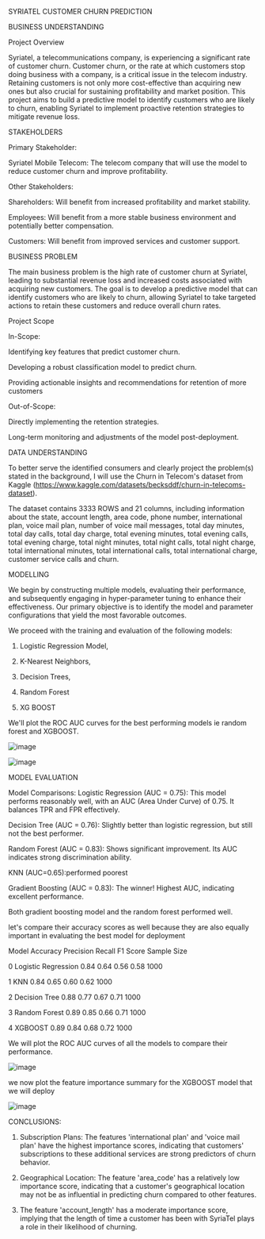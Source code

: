 SYRIATEL CUSTOMER CHURN PREDICTION


BUSINESS UNDERSTANDING


Project Overview


Syriatel, a telecommunications company, is experiencing a significant rate of customer churn. Customer churn, or the rate at which customers stop doing business with a company, is a critical issue in the telecom industry. Retaining customers is not only more cost-effective than acquiring new ones but also crucial for sustaining profitability and market position. This project aims to build a predictive model to identify customers who are likely to churn, enabling Syriatel to implement proactive retention strategies to mitigate revenue loss.


STAKEHOLDERS

Primary Stakeholder:

Syriatel Mobile Telecom: The telecom company that will use the model to reduce customer churn and improve profitability.


Other Stakeholders:

Shareholders: Will benefit from increased profitability and market stability.

Employees: Will benefit from a more stable business environment and potentially better compensation.

Customers: Will benefit from improved services and customer support.

BUSINESS PROBLEM

The main business problem is the high rate of customer churn at Syriatel, leading to substantial revenue loss and increased costs associated with acquiring new customers. The goal is to develop a predictive model that can identify customers who are likely to churn, allowing Syriatel to take targeted actions to retain these customers and reduce overall churn rates.

Project Scope

In-Scope:


Identifying key features that predict customer churn.

Developing a robust classification model to predict churn.

Providing actionable insights and recommendations for retention of more customers


Out-of-Scope:

Directly implementing the retention strategies.

Long-term monitoring and adjustments of the model post-deployment.


DATA UNDERSTANDING


To better serve the identified consumers and clearly project the problem(s) stated in the background, I will use the Churn in Telecom's dataset from Kaggle (https://www.kaggle.com/datasets/becksddf/churn-in-telecoms-dataset).



The dataset contains 3333 ROWS and 21 columns, including information about the state, account length, area code, phone number, international plan, voice mail plan, number of voice mail messages, total day minutes, total day calls, total day charge, total evening minutes, total evening calls, total evening charge, total night minutes, total night calls, total night charge, total international minutes, total international calls, total international charge, customer service calls and churn.

MODELLING

We begin by constructing multiple models, evaluating their performance, and subsequently engaging in hyper-parameter tuning to enhance their effectiveness. Our primary objective is to identify the model and parameter configurations that yield the most favorable outcomes.

We proceed with the training and evaluation of the following models:

1. Logistic Regression Model,

2. K-Nearest Neighbors,

3. Decision Trees,

4. Random Forest

5. XG BOOST

We'll plot the ROC AUC curves for the best performing models ie random forest and XGBOOST.

![image](https://github.com/TyrionCodister/Churn-in-Telecom-/assets/162158505/8ead77b1-ff1a-45dd-9743-f4e4446bd742)


![image](https://github.com/TyrionCodister/Churn-in-Telecom-/assets/162158505/2ed7edb2-ecf1-4f20-a1d3-5538773f089c)


   


MODEL EVALUATION

Model Comparisons:
Logistic Regression (AUC = 0.75): This model performs reasonably well, with an AUC (Area Under Curve) of 0.75. It balances TPR and FPR effectively.

Decision Tree (AUC = 0.76): Slightly better than logistic regression, but still not the best performer.

Random Forest (AUC = 0.83): Shows significant improvement. Its AUC indicates strong discrimination ability.

KNN (AUC=0.65):performed poorest

Gradient Boosting (AUC = 0.83): The winner! Highest AUC, indicating excellent performance.



Both gradient boosting model and the random forest performed well.

let's compare their accuracy scores as well because they are also equally important in evaluating the best model for deployment

 Model                     Accuracy     Precision   Recall      F1 Score      Sample Size
 
0 Logistic Regression       0.84        0.64        0.56        0.58          1000

1 KNN                       0.84        0.65        0.60        0.62          1000

2 Decision Tree             0.88        0.77        0.67        0.71          1000

3 Random Forest             0.89        0.85        0.66        0.71          1000

4 XGBOOST                   0.89        0.84        0.68        0.72          1000

We will plot the ROC AUC curves of all the models to compare their performance. 

![image](https://github.com/TyrionCodister/Churn-in-Telecom-/assets/162158505/60286433-f5ca-45a1-8994-9e3db01076bb)


we now plot the feature importance summary for the XGBOOST model that we will deploy

![image](https://github.com/TyrionCodister/Churn-in-Telecom-/assets/162158505/442afe8c-984b-4d66-a2a0-8f648c75f532)




CONCLUSIONS:

1. Subscription Plans: The features 'international plan' and 'voice mail plan' have the highest importance scores, indicating that customers' subscriptions to these additional services are strong predictors of churn behavior.

2. Geographical Location: The feature 'area_code' has a relatively low importance score, indicating that a customer's geographical location may not be as influential in predicting churn compared to other features.

3. The feature 'account_length' has a moderate importance score, implying that the length of time a customer has been with SyriaTel plays a role in their likelihood of churning.



